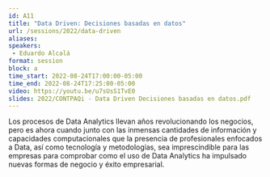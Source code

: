 ```yaml
---
id: A11
title: "Data Driven: Decisiones basadas en datos"
url: /sessions/2022/data-driven
aliases:
speakers:
 - Eduardo Alcalá
format: session
block: a
time_start: 2022-08-24T17:00:00-05:00
time_end: 2022-08-24T17:25:00-05:00
video: https://youtu.be/u7sUsS1TvE0
slides: 2022/CONTPAQi - Data Driven Decisiones basadas en datos.pdf
---
```


Los procesos de Data Analytics llevan años revolucionando los negocios, pero es ahora cuando junto con las inmensas cantidades de información y capacidades computacionales que la presencia de profesionales enfocados a Data, así como tecnología y metodologías, sea imprescindible para las empresas para comprobar como el uso de Data Analytics ha impulsado nuevas formas de negocio y éxito empresarial.

